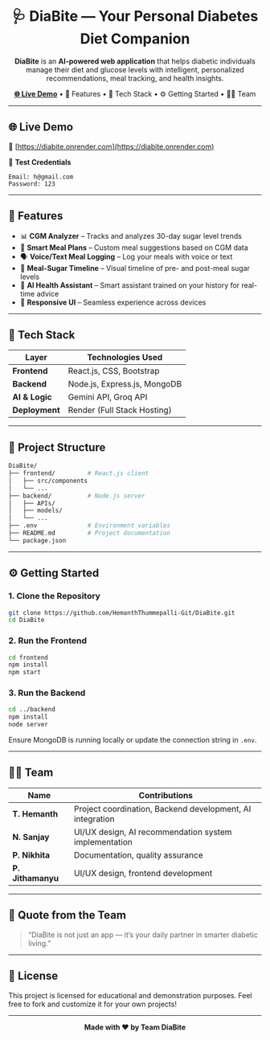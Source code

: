 <h1 align="center">🩺 DiaBite — Your Personal Diabetes Diet Companion</h1>

<p align="center">
  <b>DiaBite</b> is an <strong>AI-powered web application</strong> that helps diabetic individuals manage their diet and glucose levels with intelligent, personalized recommendations, meal tracking, and health insights.
</p>

<p align="center">
  <a href="https://diabite.onrender.com"><strong>🌐 Live Demo</strong></a> • 
  <a>🚀 Features</a> • 
  <a >🧠 Tech Stack</a> • 
  <a>⚙️ Getting Started</a> • 
  <a>👨‍💻 Team</a>
</p>

---

## 🌐 Live Demo

🔗 [https://diabite.onrender.com](https://diabite.onrender.com)

🧪 **Test Credentials**
```
Email: h@gmail.com  
Password: 123
```

---

## 🚀 Features

- 📊 **CGM Analyzer** – Tracks and analyzes 30-day sugar level trends
- 🍱 **Smart Meal Plans** – Custom meal suggestions based on CGM data
- 🗣️ **Voice/Text Meal Logging** – Log your meals with voice or text
- 📅 **Meal-Sugar Timeline** – Visual timeline of pre- and post-meal sugar levels
- 🤖 **AI Health Assistant** – Smart assistant trained on your history for real-time advice
- 📱 **Responsive UI** – Seamless experience across devices

---

## 🧠 Tech Stack

| Layer         | Technologies Used                        |
|---------------|------------------------------------------|
| **Frontend**  | React.js, CSS, Bootstrap                 |
| **Backend**   | Node.js, Express.js, MongoDB             |
| **AI & Logic**| Gemini API, Groq API                     |
| **Deployment**| Render (Full Stack Hosting)              |

---

## 📁 Project Structure

```bash
DiaBite/
├── frontend/         # React.js client
│   ├── src/components
│   └── ...
├── backend/          # Node.js server
│   ├── APIs/
│   ├── models/
│   └── ...
├── .env              # Environment variables
├── README.md         # Project documentation
└── package.json
```

---

## ⚙️ Getting Started

### 1. Clone the Repository

```bash
git clone https://github.com/HemanthThummepalli-Git/DiaBite.git
cd DiaBite
```

### 2. Run the Frontend

```bash
cd frontend
npm install
npm start
```

### 3. Run the Backend

```bash
cd ../backend
npm install
node server
```

Ensure MongoDB is running locally or update the connection string in `.env`.

---

## 👨‍💻 Team

| Name                  | Contributions                           |
|-----------------------|----------------------------------------|
| **T. Hemanth** | Project coordination, Backend development, AI integration|
| **N. Sanjay**          | UI/UX design, AI recommendation system implementation  |
| **P. Nikhita**         | 	Documentation, quality assurance                     |
| **P. Jithamanyu**      | 	UI/UX design, frontend development    |

---

## 💬 Quote from the Team

> “DiaBite is not just an app — it’s your daily partner in smarter diabetic living.”

---

## 📄 License

This project is licensed for educational and demonstration purposes. Feel free to fork and customize it for your own projects!

---

<p align="center"><b>Made with ❤️ by Team DiaBite</b></p>
